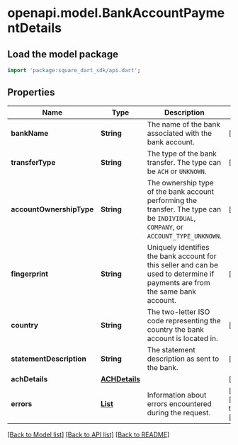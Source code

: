 # openapi.model.BankAccountPaymentDetails

## Load the model package
```dart
import 'package:square_dart_sdk/api.dart';
```

## Properties
Name | Type | Description | Notes
------------ | ------------- | ------------- | -------------
**bankName** | **String** | The name of the bank associated with the bank account. | [optional] 
**transferType** | **String** | The type of the bank transfer. The type can be `ACH` or `UNKNOWN`. | [optional] 
**accountOwnershipType** | **String** | The ownership type of the bank account performing the transfer. The type can be `INDIVIDUAL`, `COMPANY`, or `ACCOUNT_TYPE_UNKNOWN`. | [optional] 
**fingerprint** | **String** | Uniquely identifies the bank account for this seller and can be used to determine if payments are from the same bank account. | [optional] 
**country** | **String** | The two-letter ISO code representing the country the bank account is located in. | [optional] 
**statementDescription** | **String** | The statement description as sent to the bank. | [optional] 
**achDetails** | [**ACHDetails**](ACHDetails.md) |  | [optional] 
**errors** | [**List<Error>**](Error.md) | Information about errors encountered during the request. | [optional] [default to const []]

[[Back to Model list]](../README.md#documentation-for-models) [[Back to API list]](../README.md#documentation-for-api-endpoints) [[Back to README]](../README.md)


